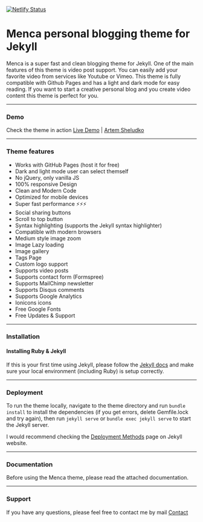 [![Netlify Status](https://api.netlify.com/api/v1/badges/9d4654a4-3b5a-41f3-b5ed-c64a6a7f45f4/deploy-status)](https://app.netlify.com/sites/amazing-borg-b90f51/deploys)

# Menca personal blogging theme for Jekyll

Menca is a super fast and clean blogging theme for Jekyll. One of the main features of this theme is video post support. You can easily add your favorite video from services like Youtube or Vimeo. This theme is fully compatible with Github Pages and has a light and dark mode for easy reading. If you want to start a creative personal blog and you create video content this theme is perfect for you.

* * *

### Demo

Check the theme in action [Live Demo](https://menca.netlify.app/) |
[Artem Sheludko](https://jekyllthemes.io/developers/artem-sheludko)

* * *

### Theme features

- Works with GitHub Pages (host it for free)
- Dark and light mode user can select themself
- No jQuery, only vanilla JS
- 100% responsive Design
- Clean and Modern Code
- Optimized for mobile devices
- Super fast performance ⚡⚡⚡
- Social sharing buttons
- Scroll to top button
- Syntax highlighting (supports the Jekyll syntax highlighter)
- Compatible with modern browsers
- Medium style image zoom
- Image Lazy loading
- Image gallery
- Tags Page
- Custom logo support
- Supports video posts
- Supports contact form (Formspree)
- Supports MailChimp newsletter
- Supports Disqus comments
- Supports Google Analytics
- Ionicons icons
- Free Google Fonts
- Free Updates & Support

* * *

### Installation

#### Installing Ruby & Jekyll

If this is your first time using Jekyll, please follow the [Jekyll docs](https://jekyllrb.com/docs/installation/) and make sure your local environment (including Ruby) is setup correctly.

* * *

### Deployment

To run the theme locally, navigate to the theme directory and run `bundle install` to install the dependencies (if you get errors, delete Gemfile.lock and try again), then run `jekyll serve` or `bundle exec jekyll serve` to start the Jekyll server.

I would recommend checking the [Deployment Methods](https://jekyllrb.com/docs/deployment-methods/) page on Jekyll website.

* * *

### Documentation

Before using the Menca theme, please read the attached documentation.

* * *

### Support

<p>If you have any questions, please feel free to contact me by mail <a href="mailto:hi.artemsheludko@gmail.com">Contact</a><p>
